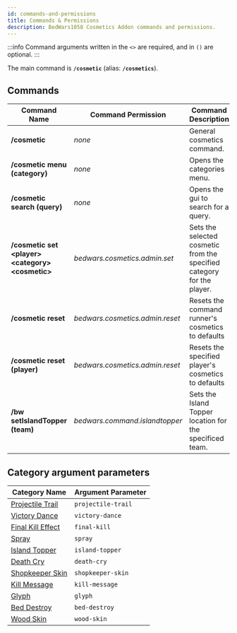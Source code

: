 ```yaml
---
id: commands-and-permissions
title: Commands & Permissions
description: BedWars1058 Cosmetics Addon commands and permissions.
---
```


:::info
Command arguments written in the `<>` are required, and in `()` are optional.
:::

The main command is **`/cosmetic`** (alias: **`/cosmetics`**). 

## Commands

| Command Name | Command Permission | Command Description |
| --- | --- | --- |
| **/cosmetic** | *none* | General cosmetics command. |
| **/cosmetic menu (category)** | *none* | Opens the categories menu. |
| **/cosmetic search (query)** | *none* | Opens the gui to search for a query. |
| **/cosmetic set &lt;player&gt; &lt;category&gt; &lt;cosmetic&gt;** | *bedwars.cosmetics.admin.set* | Sets the selected cosmetic from the specified category for the player. |
| **/cosmetic reset** | *bedwars.cosmetics.admin.reset* | Resets the command runner's cosmetics to defaults |
| **/cosmetic reset (player)** | *bedwars.cosmetics.admin.reset* | Resets the specified player's cosmetics to defaults |
| **/bw setIslandTopper (team)** | *bedwars.command.islandtopper* | Sets the Island Topper location for the specificed team. |

## Category argument parameters

| Category Name | Argument Parameter 
| --- | --- |
| [Projectile Trail](../cosmetic-categories/projectile-trail.md) | `projectile-trail` |
| [Victory Dance](../cosmetic-categories/victory-dance.md) | `victory-dance` |
| [Final Kill Effect](../cosmetic-categories/final-kill-effect.md) | `final-kill` |
| [Spray](../cosmetic-categories/spray.md) | `spray` |
| [Island Topper](../cosmetic-categories/island-topper.md) | `island-topper` |
| [Death Cry](../cosmetic-categories/death-cry.md) | `death-cry` |
| [Shopkeeper Skin](../cosmetic-categories/shopkeeper-skin.md) | `shopkeeper-skin` |
| [Kill Message](../cosmetic-categories/kill-message.md) | `kill-message` |
| [Glyph](../cosmetic-categories/glyph.md) | `glyph` |
| [Bed Destroy](../cosmetic-categories/bed-destroy.md) | `bed-destroy` |
| [Wood Skin](../cosmetic-categories/wood-skin.md) | `wood-skin` |
